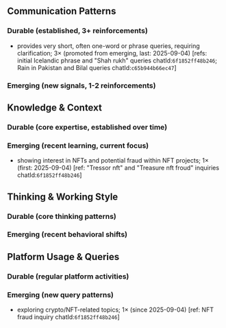 ## Communication Patterns
### Durable (established, 3+ reinforcements)
- provides very short, often one-word or phrase queries, requiring clarification; 3× (promoted from emerging, last: 2025-09-04) [refs: initial Icelandic phrase and "Shah rukh" queries chatId:`6f1852ff48b246`; Rain in Pakistan and Bilal queries chatId:`c65b944b66ec47`]

### Emerging (new signals, 1-2 reinforcements)

## Knowledge & Context
### Durable (core expertise, established over time)

### Emerging (recent learning, current focus)
- showing interest in NFTs and potential fraud within NFT projects; 1× (first: 2025-09-04) [ref: "Tressor nft" and "Treasure nft froud" inquiries chatId:`6f1852ff48b246`]

## Thinking & Working Style
### Durable (core thinking patterns)

### Emerging (recent behavioral shifts)

## Platform Usage & Queries
### Durable (regular platform activities)

### Emerging (new query patterns)
- exploring crypto/NFT-related topics; 1× (since 2025-09-04) [ref: NFT fraud inquiry chatId:`6f1852ff48b246`]
